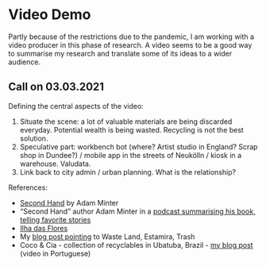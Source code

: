 # Video Demo

Partly because of the restrictions due to the pandemic, I am working with a video producer in this phase of research. A video seems to be a good way to summarise my research and translate some of its ideas to a wider audience.

## Call on 03.03.2021

Defining the central aspects of the video:

  1. Situate the scene: a lot of valuable materials are being discarded everyday. Potential wealth is being wasted. Recycling is not the best solution.
  1. Speculative part: workbench bot (where? Artist studio in England? Scrap shop in Dundee?) / mobile app in the streets of Neukölln / kiosk in a warehouse. Valudata.
  1. Link back to city admin / urban planning. What is the relationship?

References:

- [Second Hand](https://www.indiebound.org/book/9781635570113) by Adam Minter
- “Second Hand” author Adam Minter in a [podcast summarising his book, telling favorite stories](https://www.youtube.com/watch?v=vaFncvQTyVw)
- [Ilha das Flores](https://en.wikipedia.org/wiki/Isle_of_Flowers)
- My [blog post pointing](https://is.efeefe.me/opendott/landfills) to Waste Land, Estamira, Trash
- Coco & Cia - collection of recyclables in Ubatuba, Brazil - [my blog post](https://is.efeefe.me/opendott/coco-cia-2018) (video in Portuguese)
